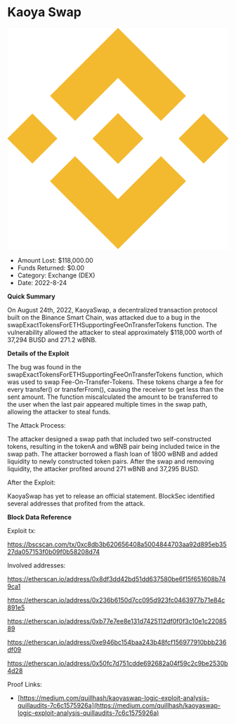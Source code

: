 # Kaoya Swap
![Kaoya Swap](/rektimages/Kaoya-Swap.png)
- Amount Lost: $118,000.00
- Funds Returned: $0.00
- Category: Exchange (DEX)
- Date: 2022-8-24

**Quick Summary**

On August 24th, 2022, KaoyaSwap, a decentralized transaction protocol built on the Binance Smart Chain, was attacked due to a bug in the swapExactTokensForETHSupportingFeeOnTransferTokens function. The vulnerability allowed the attacker to steal approximately $118,000 worth of 37,294 BUSD and 271.2 wBNB.

  


 **Details of the Exploit**

The bug was found in the swapExactTokensForETHSupportingFeeOnTransferTokens function, which was used to swap Fee-On-Transfer-Tokens. These tokens charge a fee for every transfer() or transferFrom(), causing the receiver to get less than the sent amount. The function miscalculated the amount to be transferred to the user when the last pair appeared multiple times in the swap path, allowing the attacker to steal funds.

  


The Attack Process:

The attacker designed a swap path that included two self-constructed tokens, resulting in the tokenA and wBNB pair being included twice in the swap path. The attacker borrowed a flash loan of 1800 wBNB and added liquidity to newly constructed token pairs. After the swap and removing liquidity, the attacker profited around 271 wBNB and 37,295 BUSD.

  


After the Exploit:

KaoyaSwap has yet to release an official statement. BlockSec identified several addresses that profited from the attack.

  


 **Block Data Reference**

Exploit tx:

https://bscscan.com/tx/0xc8db3b620656408a5004844703aa92d895eb3527da057153f0b09f0b58208d74

  


Involved addresses:

https://etherscan.io/address/0x8df3dd42bd51dd637580be6f15f651608b749ca1

https://etherscan.io/address/0x236b6150d7cc095d923fc0463977b71e84c891e5

https://etherscan.io/address/0xb77e7ee8e131d7425112df0f0f3c10e1c2208589

https://etherscan.io/address/0xe946bc154baa243b48fcf156977910bbb236df09

https://etherscan.io/address/0x50fc7d751cdde692682a04f59c2c9be2530b4d28


Proof Links:
- [https://medium.com/quillhash/kaoyaswap-logic-exploit-analysis-quillaudits-7c6c1575926a](https://medium.com/quillhash/kaoyaswap-logic-exploit-analysis-quillaudits-7c6c1575926a)


